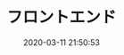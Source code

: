 ---
pageComponent:
  name: Catalogue
  data:
    path: 01.frontend
    imgUrl: /img/web.png
    description: JavaScript、ES6、Vue框架等前端技术
title: フロントエンド
date: 2020-03-11 21:50:53
permalink: /frontend/
sidebar: false
article: false
comment: false
editLink: false
---